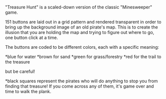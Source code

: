 "Treasure Hunt" is a scaled-down version of the classic "Minesweeper" game. 

151 buttons are laid out in a grid pattern and rendered transparent in order to bring up the background image of an old pirate's map. This is to create the illusion that you are holding the map and trying to figure out where to go, one button click at a time. 

The buttons are coded to be different colors, each with a specific meaning:

*blue for water
*brown for sand
*green for grass/forestry 
*red for the trail to the treasure

but be careful!

*black squares represent the pirates who will do anything to stop you from finding that treasure! If you come across any of them, it's game over and time to walk the plank.


